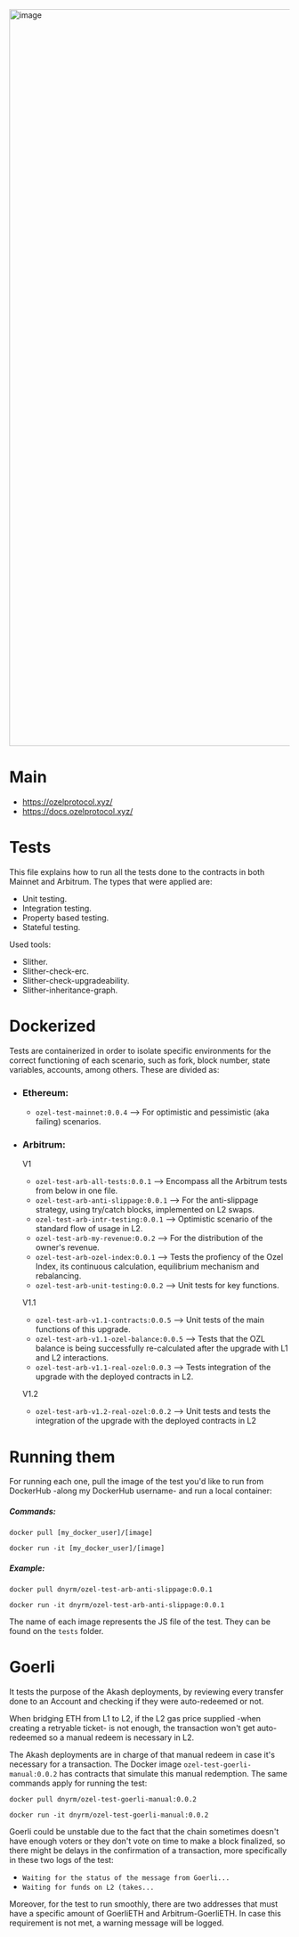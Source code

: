 <img width="1323" alt="image" src="https://user-images.githubusercontent.com/59457858/217074677-2cc7a464-3045-4a7a-ab8d-da44376d28b5.png">

# Main
- https://ozelprotocol.xyz/
- https://docs.ozelprotocol.xyz/

# Tests

This file explains how to run all the tests done to the contracts in both Mainnet and Arbitrum. The types that were applied are:
* Unit testing.
* Integration testing.
* Property based testing.
* Stateful testing.

Used tools:
* Slither. 
* Slither-check-erc.
* Slither-check-upgradeability.
* Slither-inheritance-graph.

# Dockerized

Tests are containerized in order to isolate specific environments for the correct functioning of each scenario, such as fork, block number, state variables, accounts, among others. These are divided as:
* ### Ethereum:
  * `ozel-test-mainnet:0.0.4` --> For optimistic and pessimistic (aka failing) scenarios.
* ### Arbitrum:
  V1
  * `ozel-test-arb-all-tests:0.0.1` --> Encompass all the Arbitrum tests from below in one file.
  * `ozel-test-arb-anti-slippage:0.0.1` --> For the anti-slippage strategy, using try/catch blocks, implemented on L2 swaps.
  * `ozel-test-arb-intr-testing:0.0.1` --> Optimistic scenario of the standard flow of usage in L2.
  * `ozel-test-arb-my-revenue:0.0.2` --> For the distribution of the owner's revenue.
  * `ozel-test-arb-ozel-index:0.0.1` --> Tests the profiency of the Ozel Index, its continuous calculation, equilibrium mechanism and rebalancing.
  * `ozel-test-arb-unit-testing:0.0.2` --> Unit tests for key functions.

  V1.1
  * `ozel-test-arb-v1.1-contracts:0.0.5` --> Unit tests of the main functions of this upgrade.
  * `ozel-test-arb-v1.1-ozel-balance:0.0.5` --> Tests that the OZL balance is being successfully re-calculated after the upgrade with L1 and L2 interactions.
  * `ozel-test-arb-v1.1-real-ozel:0.0.3` --> Tests integration of the upgrade with the deployed contracts in L2.

  V1.2
  * `ozel-test-arb-v1.2-real-ozel:0.0.2` --> Unit tests and tests the integration of the upgrade with the deployed contracts in L2

# Running them

For running each one, pull the image of the test you'd like to run from DockerHub -along my DockerHub username- and run a local container:
  ##### Commands:
  `docker pull [my_docker_user]/[image]`   
  
  `docker run -it [my_docker_user]/[image]`
  
  ##### Example:
  `docker pull dnyrm/ozel-test-arb-anti-slippage:0.0.1`  
  
  `docker run -it dnyrm/ozel-test-arb-anti-slippage:0.0.1`

The name of each image represents the JS file of the test. They can be found on the `tests` folder. 

# Goerli

It tests the purpose of the Akash deployments, by reviewing every transfer done to an Account and checking if they were auto-redeemed or not. 

When bridging ETH from L1 to L2, if the L2 gas price supplied -when creating a retryable ticket- is not enough, the transaction won't get auto-redeemed so a manual redeem is necessary in L2. 

The Akash deployments are in charge of that manual redeem in case it's necessary for a transaction. The Docker image `ozel-test-goerli-manual:0.0.2` has contracts that simulate this manual redemption. The same commands apply for running the test:

   `docker pull dnyrm/ozel-test-goerli-manual:0.0.2`
   
   `docker run -it dnyrm/ozel-test-goerli-manual:0.0.2`
   
Goerli could be unstable due to the fact that the chain sometimes doesn't have enough voters or they don't vote on time to make a block finalized, so there might be delays in the confirmation of a transaction, more specifically in these two logs of the test:
- `Waiting for the status of the message from Goerli...`
- `Waiting for funds on L2 (takes...  `

Moreover, for the test to run smoothly, there are two addresses that must have a specific amount of GoerliETH and Arbitrum-GoerliETH. In case this requirement is not met, a warning message will be logged. 




